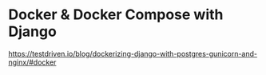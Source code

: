 # Docker & Docker Compose with Django

https://testdriven.io/blog/dockerizing-django-with-postgres-gunicorn-and-nginx/#docker
